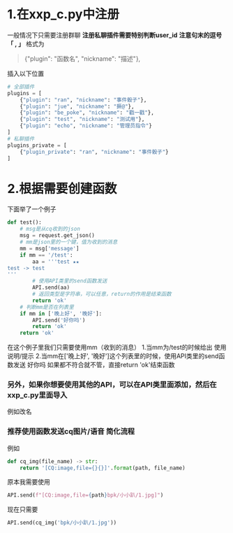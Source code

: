 # 1.在xxp_c.py中注册
一般情况下只需要注册群聊
**注册私聊插件需要特别判断user_id**
**注意句末的逗号「 , 」**
格式为
>{"plugin": "函数名", "nickname": "描述"},

插入以下位置
```python
# 全部插件
plugins = [
    {"plugin": "ran", "nickname": "事件骰子"},
    {"plugin": "jue", "nickname": "撅@"},
    {"plugin": "be_poke", "nickname": "戳一戳"},
    {"plugin": "test", "nickname": "测试用"},
    {"plugin": "echo", "nickname": "管理员指令"}
]
# 私聊插件
plugins_private = [
    {"plugin_private": "ran", "nickname": "事件骰子"}
]
```
# 2.根据需要创建函数
下面举了一个例子
```python
def test():
    # msg是从cq收到的json
    msg = request.get_json()
    # mm是json里的一个键，值为收到的消息
    mm = msg['message']
    if mm == '/test':
        aa = '''test ★★
test -> test
'''
        # 使用API类里的send函数发送
        API.send(aa)
        # 返回类型是字符串，可以任意，return的作用是结束函数
        return 'ok'
    # 判断mm是否在列表里
    if mm in ['晚上好', '晚好']:
        API.send('好你吗')
        return 'ok'
    return 'ok'
```
在这个例子里我们只需要使用mm（收到的消息）
1.当mm为/test的时候给出 使用说明/提示
2.当mm在['晚上好', '晚好']这个列表里的时候，使用API类里的send函数发送 好你吗
如果都不符合就不管，直接return 'ok'结束函数

### 另外，如果你想要使用其他的API，可以在API类里面添加，然后在xxp_c.py里面导入
例如改名
### 推荐使用函数发送cq图片/语音 简化流程
例如
```python
def cq_img(file_name) -> str:
    return '[CQ:image,file={}{}]'.format(path, file_name)
```
原本我需要使用
```python
API.send(f"[CQ:image,file={path}bpk/小小趴/1.jpg]")
```
现在只需要
```python
API.send(cq_img('bpk/小小趴/1.jpg'))
```